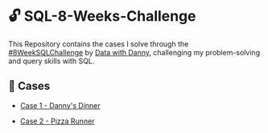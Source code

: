 # 🔓 SQL-8-Weeks-Challenge

This Repository contains the cases I solve through the [#8WeekSQLChallenge](https://8weeksqlchallenge.com) by [Data with Danny](https://datawithdanny.com/), challenging my problem-solving and query skills with SQL. 

## 💼 Cases

- [Case 1 - Danny's Dinner](https://github.com/minhhaole/SQL-8-Weeks-Challenge/tree/main/Case%201%20-%20Dannys%20Diner)

- [Case 2 - Pizza Runner](https://github.com/minhhaole/SQL-8-Weeks-Challenge/tree/main/Case%202%20-%20Pizza%20Runner)
